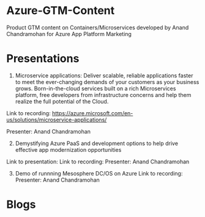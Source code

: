 # Azure-GTM-Content
Product GTM content on Containers/Microservices developed by Anand Chandramohan for Azure App Platform Marketing

# Presentations
1. Microservice applications: Deliver scalable, reliable applications faster to meet the ever-changing demands of your customers as your business grows. Born-in-the-cloud services built on a rich Microservices platform, free developers from infrastructure concerns and help them realize the full potential of the Cloud.

Link to recording: https://azure.microsoft.com/en-us/solutions/microservice-applications/

Presenter: Anand Chandramohan

2. Demystifying Azure PaaS and development options to help drive effective app modernization opportunities

Link to presentation: 
Link to recording: 
Presenter: Anand Chandramohan

3. Demo of runnning Mesosphere DC/OS on Azure
Link to recording:
Presenter: Anand Chandramohan

# Blogs


